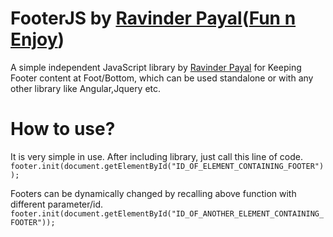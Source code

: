 # FooterJS  by <a href="http://www.ravinderpayal.com">Ravinder Payal</a>(<a href="http://www.funnenjoy.com">Fun n Enjoy</a>)
A simple independent JavaScript library by <a href="http://www.ravinderpayal.com">Ravinder Payal</a> for Keeping Footer content at Foot/Bottom, which can be used standalone or with any other library like Angular,Jquery etc.

# How to use?
  It is very simple in use.
  After including library, just call this line of code.
  `footer.init(document.getElementById("ID_OF_ELEMENT_CONTAINING_FOOTER"));`
  
  Footers can be dynamically changed by recalling above function with different parameter/id.
  `footer.init(document.getElementById("ID_OF_ANOTHER_ELEMENT_CONTAINING_FOOTER"));`

